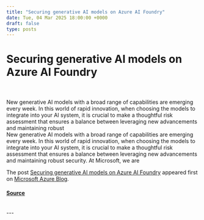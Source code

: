 ```yaml
---
title: "Securing generative AI models on Azure AI Foundry"
date: Tue, 04 Mar 2025 18:00:00 +0000
draft: false
type: posts
---
```

# Securing generative AI models on Azure AI Foundry

<br/>

<br/>
New generative AI models with a broad range of capabilities are emerging every week. In this world of rapid innovation, when choosing the models to integrate into your AI system, it is crucial to make a thoughtful risk assessment that ensures a balance between leveraging new advancements and maintaining robust
<br/>
New generative AI models with a broad range of capabilities are emerging every week. In this world of rapid innovation, when choosing the models to integrate into your AI system, it is crucial to make a thoughtful risk assessment that ensures a balance between leveraging new advancements and maintaining robust security. At Microsoft, we are

The post [Securing generative AI models on Azure AI Foundry](https://www.microsoft.com/en-us/security/blog/2025/03/04/securing-generative-ai-models-on-azure-ai-foundry/) appeared first on [Microsoft Azure Blog](https://azure.microsoft.com/en-us/blog).

#### [Source](https://www.microsoft.com/en-us/security/blog/2025/03/04/securing-generative-ai-models-on-azure-ai-foundry/)

<br/>
---
